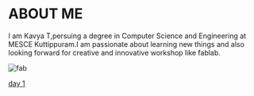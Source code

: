 # ABOUT ME 

  I am Kavya T,persuing a degree in Computer Science and Engineering at MESCE Kuttippuram.I am passionate about learning new things and also looking forward for creative and innovative workshop like fablab.


![fab](https://user-images.githubusercontent.com/32705189/31788965-5a5d8938-b4c5-11e7-83dc-079f452d0698.png)


[day 1](http://kavyat96.github.io/day1)
